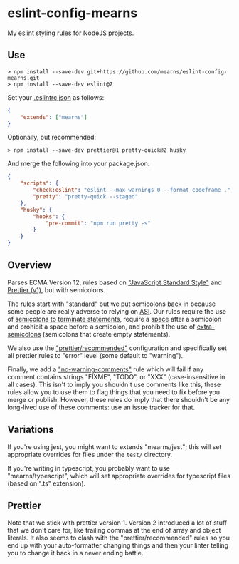 # eslint-config-mearns

My [eslint](https://eslint.org/docs/user-guide/configuring) styling rules for NodeJS projects.

## Use

```console
> npm install --save-dev git+https://github.com/mearns/eslint-config-mearns.git
> npm install --save-dev eslint@7
```

Set your [.eslintrc.json](https://eslint.org/docs/user-guide/configuring#configuration-file-formats) as follows:

```json
{
    "extends": ["mearns"]
}
```

Optionally, but recommended:

```console
> npm install --save-dev prettier@1 pretty-quick@2 husky
```

And merge the following into your package.json:

```json
{
    "scripts": {
        "check:eslint": "eslint --max-warnings 0 --format codeframe .",
        "pretty": "pretty-quick --staged"
    },
    "husky": {
        "hooks": {
            "pre-commit": "npm run pretty -s"
        }
    }
}
```

## Overview

Parses ECMA Version 12, rules based on ["JavaScript Standard Style"](https://standardjs.com/) and [Prettier (v1)](https://prettier.io/), but with semicolons.

The rules start with ["standard"](https://github.com/standard/eslint-config-standard) but we put semicolons back in because some people are really adverse to relying
on [ASI](https://developer.mozilla.org/en-US/docs/Web/JavaScript/Reference/Lexical_grammar#Automatic_semicolon_insertion). Our rules require the use of
[semicolons to terminate statements](https://eslint.org/docs/rules/semi), require a [space](https://eslint.org/docs/rules/semi-spacing) after a semicolon and
prohibit a space before a semicolon, and prohibit the use of [extra-semicolons](https://eslint.org/docs/rules/no-extra-semi) (semicolons that create empty statements).

We also use the ["prettier/recommended"](https://github.com/prettier/eslint-plugin-prettier#recommended-configuration) configuration and specifically set all prettier rules
to "error" level (some default to "warning").

Finally, we add a ["no-warning-comments"](https://eslint.org/docs/rules/no-warning-comments`) rule which will fail if any comment contains strings
"FIXME", "TODO", or "XXX" (case-insensitive in all cases). This isn't to imply you shouldn't use comments like this, these rules allow you to use them to
flag things that you need to fix before you merge or publish. However, these rules do imply that there shouldn't be any long-lived use of these comments: use
an issue tracker for that.

## Variations

If you're using jest, you might want to extends "mearns/jest"; this will set appropriate overrides for files under the `test/` directory.

If you're writing in typescript, you probably want to use "mearns/typescript", which will set appropriate overrides for typescript files (based on ".ts" extension).

## Prettier

Note that we stick with prettier version 1. Version 2 introduced a lot of stuff that we don't care for, like trailing commas at the end of array and object literals. It also
seems to clash with the "prettier/recommended" rules so you end up with your auto-formatter changing things and then your linter telling you to change it back in a never ending
battle.
